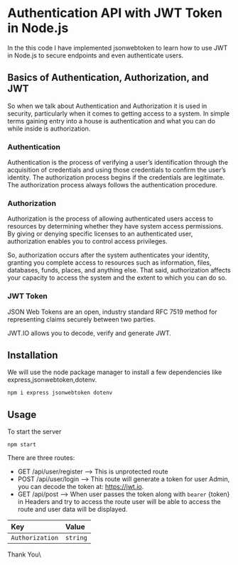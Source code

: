 # Authentication API with JWT Token in Node.js
In the this code I have implemented jsonwebtoken to learn how to use JWT in Node.js to secure endpoints and even authenticate users.


## Basics of Authentication, Authorization, and JWT
So when we talk about Authentication and Authorization it is used in security, particularly when it comes to getting access to a system. 
In simple terms gaining entry into a house is authentication and what you can do while inside is authorization.

### Authentication

Authentication is the process of verifying a user’s identification through the acquisition of credentials and using those credentials to confirm the user’s identity. The authorization process begins if the credentials are legitimate. The authorization process always follows the authentication procedure.

### Authorization

Authorization is the process of allowing authenticated users access to resources by determining whether they have system access permissions. By giving or denying specific licenses to an authenticated user, authorization enables you to control access privileges.

So, authorization occurs after the system authenticates your identity, granting you complete access to resources such as information, files, databases, funds, places, and anything else. That said, authorization affects your capacity to access the system and the extent to which you can do so.

### JWT Token
JSON Web Tokens are an open, industry standard RFC 7519 method for representing claims securely between two parties.

JWT.IO allows you to decode, verify and generate JWT.
## Installation
We will use the node package manager to install a few dependencies like express,jsonwebtoken,dotenv.

```
npm i express jsonwebtoken dotenv
```

## Usage
To start the server
```
npm start
```
There are three routes:

 - GET  /api/user/register --> This is unprotected route
 - POST /api/user/login --> This route will generate a token for user Admin, you can decode the token at: https://jwt.io.
- GET /api/post --> When user passes the token along with `bearer` {token} in Headers and try to access the route user will be able to access the route and user data will be displayed.

| Key             |   Value     | 
| :--------       | :-------    | 
| `Authorization` | `string`    | 


Thank You\

